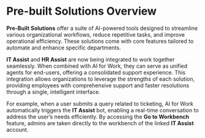 # Pre-built Solutions Overview

**Pre-Built Solutions** offer a suite of AI-powered tools designed to streamline various organizational workflows, reduce repetitive tasks, and improve operational efficiency. These solutions come with core features tailored to automate and enhance specific departments.

**IT Assist** and **HR Assist** are now being integrated to work together seamlessly. When combined with AI for Work, they can serve as unified agents for end-users, offering a consolidated support experience. This integration allows organizations to leverage the strengths of each solution, providing employees with comprehensive support and faster resolutions through a single, intelligent interface.

For example, when a user submits a query related to ticketing, AI for Work automatically triggers the **IT Assist** bot, enabling a real-time conversation to address the user’s needs efficiently. By accessing the **Go to Workbench** feature, admins are taken directly to the workbench of the linked **IT Assist** account.

